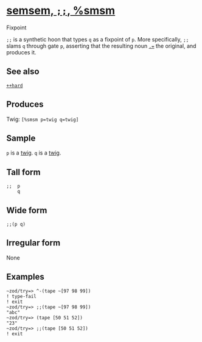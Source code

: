 [semsem, `;;`, %smsm](#smsm)
============================

Fixpoint

`;;` is a synthetic hoon that types `q` as a fixpoint of `p`. More
specifically, `;;` slams `q` through gate `p`, asserting that the
resulting noun [`.=`]() the original, and produces it.

See also
--------

[`++hard`]()

Produces
--------

Twig: `[%smsm p=twig q=twig]`

Sample
------

`p` is a [twig](). `q` is a [twig]().

Tall form
---------

    ;;  p
        q

Wide form
---------

    ;;(p q)

Irregular form
--------------

None

Examples
--------

    ~zod/try=> ^-(tape ~[97 98 99])
    ! type-fail
    ! exit
    ~zod/try=> ;;(tape ~[97 98 99])
    "abc"
    ~zod/try=> (tape [50 51 52])
    "23"
    ~zod/try=> ;;(tape [50 51 52])
    ! exit
